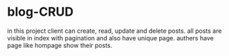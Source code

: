 # blog-CRUD
in this project client can create, read, update and delete posts. all posts are visible in index with pagination and also have unique page. authers have page like hompage show their posts.
